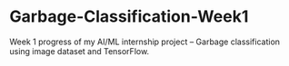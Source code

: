 # Garbage-Classification-Week1
Week 1 progress of my AI/ML internship project – Garbage classification using image dataset and TensorFlow.
